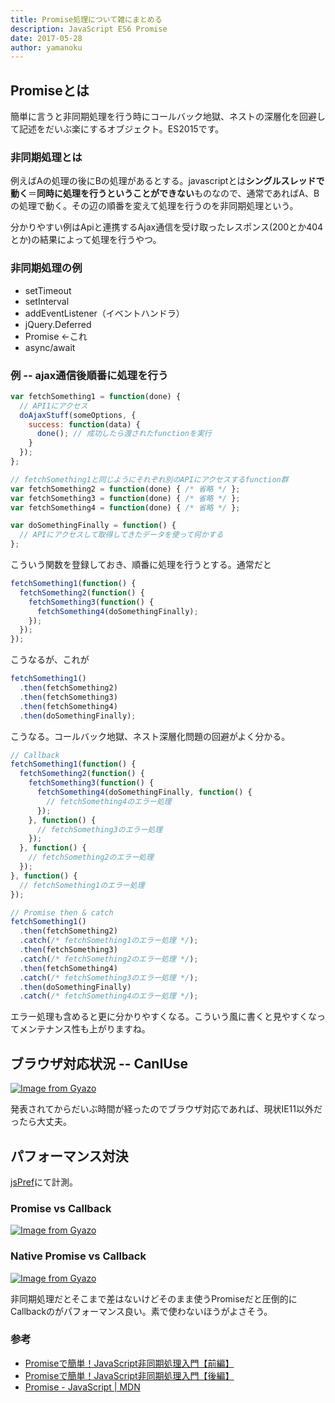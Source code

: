 ```yaml
---
title: Promise処理について雑にまとめる
description: JavaScript ES6 Promise
date: 2017-05-28
author: yamanoku
---
```


## Promiseとは

簡単に言うと非同期処理を行う時にコールバック地獄、ネストの深層化を回避して記述をだいぶ楽にするオブジェクト。ES2015です。

### 非同期処理とは

例えばAの処理の後にBの処理があるとする。javascriptとは<b>シングルスレッドで動く</b>＝<b>同時に処理を行うということができない</b>ものなので、通常であればA、Bの処理で動く。その辺の順番を変えて処理を行うのを非同期処理という。

分かりやすい例はApiと連携するAjax通信を受け取ったレスポンス(200とか404とか)の結果によって処理を行うやつ。

### 非同期処理の例
* setTimeout
* setInterval
* addEventListener（イベントハンドラ）
* jQuery.Deferred
* Promise ←これ
* async/await

### 例 -- ajax通信後順番に処理を行う
```javascript
var fetchSomething1 = function(done) {
  // API1にアクセス
  doAjaxStuff(someOptions, {
    success: function(data) {
      done(); // 成功したら渡されたfunctionを実行
    }
  });
};

// fetchSomething1と同じようにそれぞれ別のAPIにアクセスするfunction群
var fetchSomething2 = function(done) { /* 省略 */ };
var fetchSomething3 = function(done) { /* 省略 */ };
var fetchSomething4 = function(done) { /* 省略 */ };

var doSomethingFinally = function() {
  // APIにアクセスして取得してきたデータを使って何かする
};
```
こういう関数を登録しておき、順番に処理を行うとする。通常だと
```javascript
fetchSomething1(function() {
  fetchSomething2(function() {
    fetchSomething3(function() {
      fetchSomething4(doSomethingFinally);
    });
  });
});
```
こうなるが、これが
```javascript
fetchSomething1()
  .then(fetchSomething2)
  .then(fetchSomething3)
  .then(fetchSomething4)
  .then(doSomethingFinally);
```
こうなる。コールバック地獄、ネスト深層化問題の回避がよく分かる。
```javascript
// Callback
fetchSomething1(function() {
  fetchSomething2(function() {
    fetchSomething3(function() {
      fetchSomething4(doSomethingFinally, function() {
        // fetchSomething4のエラー処理
      });
    }, function() {
      // fetchSomething3のエラー処理
    });
  }, function() {
    // fetchSomething2のエラー処理
  });
}, function() {
  // fetchSomething1のエラー処理
});

// Promise then & catch
fetchSomething1()
  .then(fetchSomething2)
  .catch(/* fetchSomething1のエラー処理 */);
  .then(fetchSomething3)
  .catch(/* fetchSomething2のエラー処理 */);
  .then(fetchSomething4)
  .catch(/* fetchSomething3のエラー処理 */);
  .then(doSomethingFinally)
  .catch(/* fetchSomething4のエラー処理 */);
```
エラー処理も含めると更に分かりやすくなる。こういう風に書くと見やすくなってメンテナンス性も上がりますね。

## ブラウザ対応状況 -- CanIUse

[![Image from Gyazo](https://i.gyazo.com/27f6663a05cf677796e44911a766c161.png)](https://gyazo.com/27f6663a05cf677796e44911a766c161)

発表されてからだいぶ時間が経ったのでブラウザ対応であれば、現状IE11以外だったら大丈夫。

## パフォーマンス対決

[jsPref](https://jsperf.com/)にて計測。

### Promise vs Callback

[![Image from Gyazo](https://i.gyazo.com/9eb43867d18465da067d59ea659365e1.png)](https://gyazo.com/9eb43867d18465da067d59ea659365e1)

### Native Promise vs Callback

[![Image from Gyazo](https://i.gyazo.com/363caf653209063133a294aca9e1e8e1.png)](https://gyazo.com/363caf653209063133a294aca9e1e8e1)

非同期処理だとそこまで差はないけどそのまま使うPromiseだと圧倒的にCallbackのがパフォーマンス良い。素で使わないほうがよさそう。

### 参考

* [Promiseで簡単！JavaScript非同期処理入門【前編】](https://html5experts.jp/takazudo/17107/)
* [Promiseで簡単！JavaScript非同期処理入門【後編】](https://html5experts.jp/takazudo/17113/)
* [Promise - JavaScript | MDN](https://developer.mozilla.org/ja/docs/Web/JavaScript/Reference/Global_Objects/Promise)
